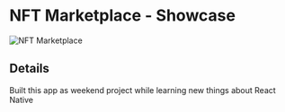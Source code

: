 # NFT Marketplace - Showcase
![NFT Marketplace](https://i.ibb.co/X5kYdvB/image.png)

## Details
Built this app as weekend project while learning new things about React Native

